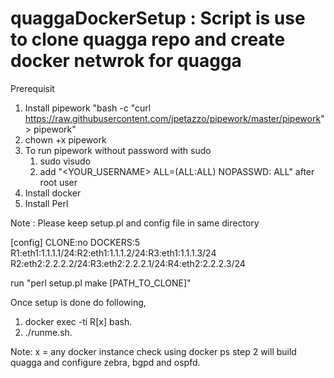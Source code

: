 # quaggaDockerSetup : Script is use to clone quagga repo and create docker netwrok for quagga
Prerequisit
1. Install pipework "bash -c "curl https://raw.githubusercontent.com/jpetazzo/pipework/master/pipework" > pipework"
2. chown +x pipework
3. To run pipework without password with sudo 
   1. sudo visudo
   2. add "<YOUR_USERNAME> ALL=(ALL:ALL) NOPASSWD: ALL" after root user
4. Install docker
5. Install Perl

Note : Please keep setup.pl and config file in same directory

[config]
CLONE:no
DOCKERS:5
R1:eth1:1.1.1.1/24:R2:eth1:1.1.1.2/24:R3:eth1:1.1.1.3/24
R2:eth2:2.2.2.2/24:R3:eth2:2.2.2.1/24:R4:eth2:2.2.2.3/24

run "perl setup.pl make [PATH_TO_CLONE]"

Once setup is done do following,

1. docker exec -ti R[x] bash.
2. ./runme.sh.

Note:
x = any docker instance check using docker ps
step 2 will build quagga and configure zebra, bgpd and ospfd.
